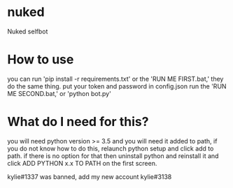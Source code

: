 # nuked
Nuked selfbot


# How to use

you can run 'pip install -r requirements.txt' or the 'RUN ME FIRST.bat,' they do the same thing.
put your token and password in config.json
run the 'RUN ME SECOND.bat,' or 'python bot.py'

# What do I need for this?
you will need python version >= 3.5 and you will need it added to path, if you do not know how to do this, relaunch python setup and click add to path. if there is no option for that then uninstall python and reinstall it and click ADD PYTHON x.x TO PATH on the first screen.

kylie#1337 was banned, add my new account kylie#3138




